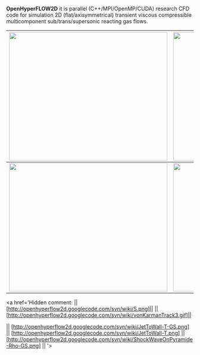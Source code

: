 **OpenHyperFLOW2D** it is parallel (C++/MPI/OpenMP/CUDA) research CFD code for simulation 2D (flat/axisymmetrical) transient viscous compressible multicomponent sub/trans/supersonic reacting gas flows.

| <a href='http://www.youtube.com/watch?feature=player_embedded&v=77A-nXxhyZQ' target='_blank'><img src='http://img.youtube.com/vi/77A-nXxhyZQ/0.jpg' width='425' height=344 /></a> | <a href='http://www.youtube.com/watch?feature=player_embedded&v=Lysyg37Nrb0' target='_blank'><img src='http://img.youtube.com/vi/Lysyg37Nrb0/0.jpg' width='425' height=344 /></a> |
|:----------------------------------------------------------------------------------------------------------------------------------------------------------------------------------|:----------------------------------------------------------------------------------------------------------------------------------------------------------------------------------|
| <a href='http://www.youtube.com/watch?feature=player_embedded&v=M-2nba-55KE' target='_blank'><img src='http://img.youtube.com/vi/M-2nba-55KE/0.jpg' width='425' height=344 /></a> |  <a href='http://www.youtube.com/watch?feature=player_embedded&v=rZnhRVGG6Wc' target='_blank'><img src='http://img.youtube.com/vi/rZnhRVGG6Wc/0.jpg' width='425' height=344 /></a> |

<a href='Hidden comment: 
||[http://openhyperflow2d.googlecode.com/svn/wiki/S.png]||
||[http://openhyperflow2d.googlecode.com/svn/wiki/vonKarmanTrack3.gif]||

|| [http://openhyperflow2d.googlecode.com/svn/wiki/JetToWall-T-GS.png] || [http://openhyperflow2d.googlecode.com/svn/wiki/JetToWall-T.png] ||[http://openhyperflow2d.googlecode.com/svn/wiki/ShockWaveOnPyramide-Rho-GS.png] ||
'></a>